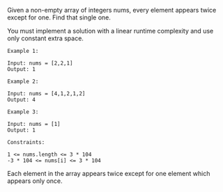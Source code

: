 Given a non-empty array of integers nums, every element appears twice except for one. Find that single one.

You must implement a solution with a linear runtime complexity and use only constant extra space.

```
Example 1:

Input: nums = [2,2,1]
Output: 1
```

```
Example 2:

Input: nums = [4,1,2,1,2]
Output: 4
```

```
Example 3:

Input: nums = [1]
Output: 1
```

```
Constraints:

1 <= nums.length <= 3 * 104
-3 * 104 <= nums[i] <= 3 * 104
```

Each element in the array appears twice except for one element which appears only once.
